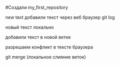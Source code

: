#Создали my_first_repository

new text
добавили текст через веб браузер
git log

новый текст локально

добавили текст в новой ветке 

разрешаем конфликт в тексте браузера 

git merge (локальное слияние веток)
